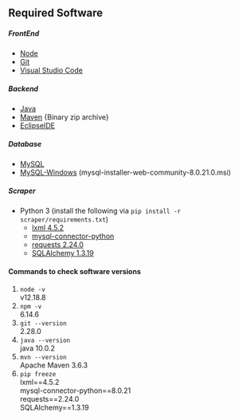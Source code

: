 ## Required Software
##### FrontEnd
* [Node](https://nodejs.org/en/download/)
* [Git](https://git-scm.com/downloads)
* [Visual Studio Code](https://code.visualstudio.com/download)
##### Backend
* [Java](https://www.oracle.com/java/technologies/java-archive-javase10-downloads.html)
* [Maven](https://maven.apache.org/download.cgi) {Binary zip archive}
* [EclipseIDE](https://www.eclipse.org/downloads/)
##### Database
* [MySQL](https://dev.mysql.com/downloads/)
* [MySQL-Windows](https://dev.mysql.com/downloads/windows/installer/8.0.html) (mysql-installer-web-community-8.0.21.0.msi)
##### Scraper
* Python 3 (install the following via `pip install -r scraper/requirements.txt`)
    * [lxml 4.5.2](https://pypi.org/project/lxml/)
    * [mysql-connector-python](https://dev.mysql.com/doc/connector-python/en/)
    * [requests 2.24.0](https://requests.readthedocs.io/en/master/)
    * [SQLAlchemy 1.3.19](https://www.sqlalchemy.org)

#### Commands to check software versions
1. `node -v` <br/>
  v12.18.8
2. `npm -v` <br/>
  6.14.6
3. `git --version` <br/>
  2.28.0
4. `java --version` <br/>
  java 10.0.2
5. `mvn --version` <br/>
  Apache Maven 3.6.3
6. `pip freeze` <br/>
  lxml==4.5.2  
  mysql-connector-python==8.0.21  
  requests==2.24.0  
  SQLAlchemy==1.3.19  
